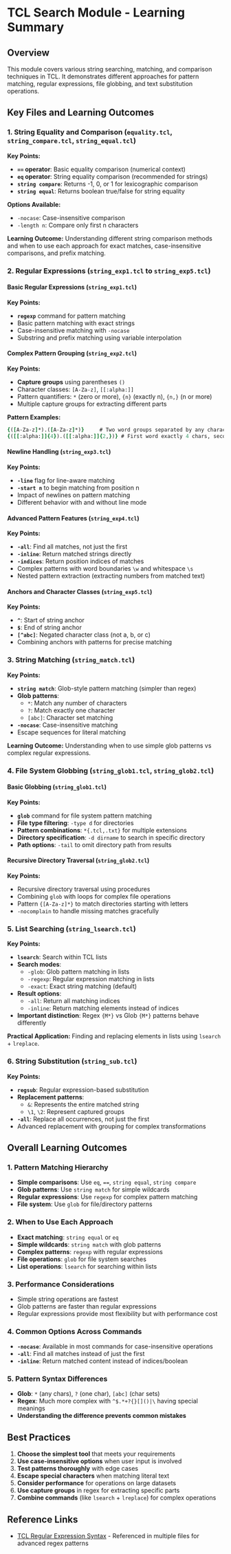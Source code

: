 # TCL Search Module - Learning Summary

## Overview
This module covers various string searching, matching, and comparison techniques in TCL. It demonstrates different approaches for pattern matching, regular expressions, file globbing, and text substitution operations.

## Key Files and Learning Outcomes

### 1. String Equality and Comparison (`equality.tcl`, `string_compare.tcl`, `string_equal.tcl`)

**Key Points:**
- **`==` operator**: Basic equality comparison (numerical context)
- **`eq` operator**: String equality comparison (recommended for strings)
- **`string compare`**: Returns -1, 0, or 1 for lexicographic comparison
- **`string equal`**: Returns boolean true/false for string equality

**Options Available:**
- `-nocase`: Case-insensitive comparison
- `-length n`: Compare only first n characters

**Learning Outcome:** Understanding different string comparison methods and when to use each approach for exact matches, case-insensitive comparisons, and prefix matching.

### 2. Regular Expressions (`string_exp1.tcl` to `string_exp5.tcl`)

#### Basic Regular Expressions (`string_exp1.tcl`)
**Key Points:**
- **`regexp`** command for pattern matching
- Basic pattern matching with exact strings
- Case-insensitive matching with `-nocase`
- Substring and prefix matching using variable interpolation

#### Complex Pattern Grouping (`string_exp2.tcl`)
**Key Points:**
- **Capture groups** using parentheses `()`
- Character classes: `[A-Za-z]`, `[[:alpha:]]`
- Pattern quantifiers: `*` (zero or more), `{n}` (exactly n), `{n,}` (n or more)
- Multiple capture groups for extracting different parts

**Pattern Examples:**
```tcl
{([A-Za-z]*).([A-Za-z]*)}     # Two word groups separated by any character
{([[:alpha:]]{4}).([[:alpha:]]{2,})} # First word exactly 4 chars, second 2+
```

#### Newline Handling (`string_exp3.tcl`)
**Key Points:**
- **`-line`** flag for line-aware matching
- **`-start n`** to begin matching from position n
- Impact of newlines on pattern matching
- Different behavior with and without line mode

#### Advanced Pattern Features (`string_exp4.tcl`)
**Key Points:**
- **`-all`**: Find all matches, not just the first
- **`-inline`**: Return matched strings directly
- **`-indices`**: Return position indices of matches
- Complex patterns with word boundaries `\w` and whitespace `\s`
- Nested pattern extraction (extracting numbers from matched text)

#### Anchors and Character Classes (`string_exp5.tcl`)
**Key Points:**
- **`^`**: Start of string anchor
- **`$`**: End of string anchor
- **`[^abc]`**: Negated character class (not a, b, or c)
- Combining anchors with patterns for precise matching

### 3. String Matching (`string_match.tcl`)

**Key Points:**
- **`string match`**: Glob-style pattern matching (simpler than regex)
- **Glob patterns**:
  - `*`: Match any number of characters
  - `?`: Match exactly one character
  - `[abc]`: Character set matching
- **`-nocase`**: Case-insensitive matching
- Escape sequences for literal matching

**Learning Outcome:** Understanding when to use simple glob patterns vs complex regular expressions.

### 4. File System Globbing (`string_glob1.tcl`, `string_glob2.tcl`)

#### Basic Globbing (`string_glob1.tcl`)
**Key Points:**
- **`glob`** command for file system pattern matching
- **File type filtering**: `-type d` for directories
- **Pattern combinations**: `*{.tcl,.txt}` for multiple extensions
- **Directory specification**: `-d dirname` to search in specific directory
- **Path options**: `-tail` to omit directory path from results

#### Recursive Directory Traversal (`string_glob2.tcl`)
**Key Points:**
- Recursive directory traversal using procedures
- Combining `glob` with loops for complex file operations
- Pattern `{[A-Za-z]*}` to match directories starting with letters
- `-nocomplain` to handle missing matches gracefully

### 5. List Searching (`string_lsearch.tcl`)

**Key Points:**
- **`lsearch`**: Search within TCL lists
- **Search modes**:
  - `-glob`: Glob pattern matching in lists
  - `-regexp`: Regular expression matching in lists
  - `-exact`: Exact string matching (default)
- **Result options**:
  - `-all`: Return all matching indices
  - `-inline`: Return matching elements instead of indices
- **Important distinction**: Regex `{M*}` vs Glob `{M*}` patterns behave differently

**Practical Application:** Finding and replacing elements in lists using `lsearch` + `lreplace`.

### 6. String Substitution (`string_sub.tcl`)

**Key Points:**
- **`regsub`**: Regular expression-based substitution
- **Replacement patterns**:
  - `&`: Represents the entire matched string
  - `\1`, `\2`: Represent captured groups
- **`-all`**: Replace all occurrences, not just the first
- Advanced replacement with grouping for complex transformations

## Overall Learning Outcomes

### 1. **Pattern Matching Hierarchy**
- **Simple comparisons**: Use `eq`, `==`, `string equal`, `string compare`
- **Glob patterns**: Use `string match` for simple wildcards
- **Regular expressions**: Use `regexp` for complex pattern matching
- **File system**: Use `glob` for file/directory patterns

### 2. **When to Use Each Approach**
- **Exact matching**: `string equal` or `eq`
- **Simple wildcards**: `string match` with glob patterns
- **Complex patterns**: `regexp` with regular expressions
- **File operations**: `glob` for file system searches
- **List operations**: `lsearch` for searching within lists

### 3. **Performance Considerations**
- Simple string operations are fastest
- Glob patterns are faster than regular expressions
- Regular expressions provide most flexibility but with performance cost

### 4. **Common Options Across Commands**
- **`-nocase`**: Available in most commands for case-insensitive operations
- **`-all`**: Find all matches instead of just the first
- **`-inline`**: Return matched content instead of indices/boolean

### 5. **Pattern Syntax Differences**
- **Glob**: `*` (any chars), `?` (one char), `[abc]` (char sets)
- **Regex**: Much more complex with `^$.*+?{}[]()|\` having special meanings
- **Understanding the difference prevents common mistakes**

## Best Practices

1. **Choose the simplest tool** that meets your requirements
2. **Use case-insensitive options** when user input is involved
3. **Test patterns thoroughly** with edge cases
4. **Escape special characters** when matching literal text
5. **Consider performance** for operations on large datasets
6. **Use capture groups** in regex for extracting specific parts
7. **Combine commands** (like `lsearch` + `lreplace`) for complex operations

## Reference Links
- [TCL Regular Expression Syntax](https://www.tcl-lang.org/man/tcl/TclCmd/re_syntax.htm) - Referenced in multiple files for advanced regex patterns
